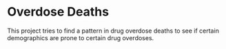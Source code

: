 # Overdose Deaths
This project tries to find a pattern in drug overdose deaths to see if certain demographics are prone to certain drug overdoses.
